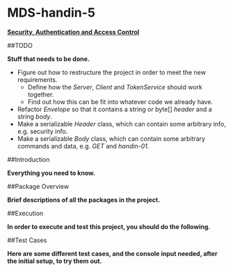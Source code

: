 MDS-handin-5
============

[__Security, Authentication and Access Control__](https://blog.itu.dk/SMDS-E2012/course-plan-and-curriculum/mandatory-assignment-5/)

##TODO

__Stuff that needs to be done.__

 * Figure out how to restructure the project in order to meet the new requirements.
   * Define how the *Server*, *Client* and *TokenService* should work together.
   * Find out how this can be fit into whatever code we already have.
 * Refactor *Envelope* so that it contains a string or byte[] *header* and a string *body*.
 * Make a serializable *Header* class, which can contain some arbitrary info, e.g. security info.
 * Make a serializable *Body* class, which can contain some arbitrary commands and data, e.g. *GET* and *handin-01*.

##Introduction

__Everything you need to know.__


##Package Overview

__Brief descriptions of all the packages in the project.__

##Execution

__In order to execute and test this project, you should do the following.__

##Test Cases

__Here are some different test cases, and the console input needed, after the initial setup, to try them out.__
